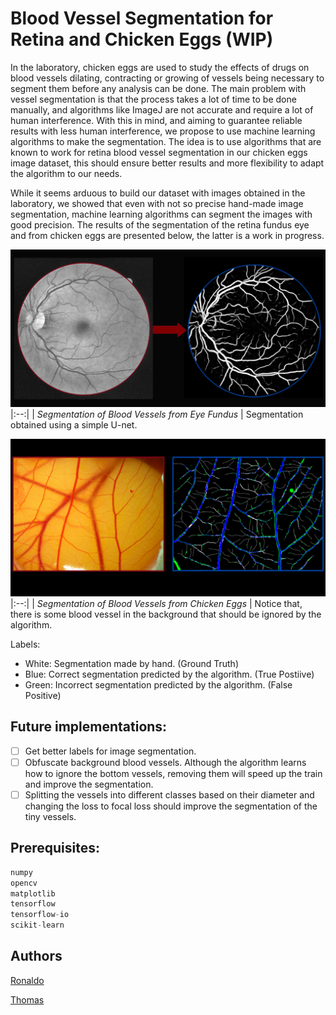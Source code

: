 # Blood Vessel Segmentation for Retina and Chicken Eggs (WIP)

<!-- Cancer cells grow randomly creating more blood vessels to take more nutrients from the body and grow. Some drugs has a interesting behavior of constricting blood vessels and prevent blood from circulate, this drugs can be used to prevent cancer cells to receive nutrients. In the lab, we study this drugs analysing its effects on blood vessels in chicken eggs, where it is necessary to segment all the blood vessel from a image before any analysis can be done. The main problem with vessel segmentation is that the process takes a lot of time to be made manually, and algorithms automatization such as the ImageJ, are not accurate and require a lot of human interference. This project aim to guarante reliable results with less to none human interference in blood vessel segmentation. The ideia is to use algorithms that are already known to work for retina blood vessel segmentation in our chicken eggs image dataset, this will ensure more accurate segmentation than obtained with ImageJ, while given more flexibility to adapt the algorithm to our needs. 
  
Although it seems arduous to build our dataset from scrach, manly because of the need to label all vessels manually, we showed that accurate results are obatined even using only a few images. The results of the segmentation of the retina fundus eye and from chicken eggs are presented below, the latter is a work in progress. -->

In the laboratory, chicken eggs are used to study the effects of drugs on blood vessels dilating, contracting or growing of vessels being necessary to segment them before any analysis can be done. The main problem with vessel segmentation is that the process takes a lot of time to be done manually, and algorithms like ImageJ are not accurate and require a lot of human interference. With this in mind, and aiming to guarantee reliable results with less human interference, we propose to use machine learning algorithms to make the segmentation. The idea is to use algorithms that are known to work for retina blood vessel segmentation in our chicken eggs image dataset, this should ensure better results and more flexibility to adapt the algorithm to our needs.

While it seems arduous to build our dataset with images obtained in the laboratory, we showed that even with not so precise hand-made image segmentation, machine learning algorithms can segment the images with good precision. The results of the segmentation of the retina fundus eye and from chicken eggs are presented below, the latter is a work in progress.


![Retina Blood Vessel Segmentation](images/vessel.png)
|:--:| 
| *Segmentation of Blood Vessels from Eye Fundus* |
Segmentation obtained using a simple U-net.

![Chicken Egg Blood Vessel Segmentation (WIP)](images/vessel-egg.png)
|:--:| 
| *Segmentation of Blood Vessels from Chicken Eggs* |
Notice that, there is some blood vessel in the background that should be ignored by the algorithm.

Labels:
- White: Segmentation made by hand. (Ground Truth)
- Blue: Correct segmentation predicted by the algorithm. (True Postiive)
- Green: Incorrect segmentation predicted by the algorithm. (False Positive)

## Future implementations:

- [ ] Get better labels for image segmentation.
- [ ] Obfuscate background blood vessels. Although the algorithm learns how to ignore the bottom vessels, removing them will speed up the train and improve the segmentation.
- [ ] Splitting the vessels into different classes based on their diameter and changing the loss to focal loss should improve the segmentation of the tiny vessels.

## Prerequisites:

```python
numpy
opencv
matplotlib
tensorflow
tensorflow-io
scikit-learn
```

## Authors
[Ronaldo](https://www.linkedin.com/in/ronaldo-givisiez/)

[Thomas](http://linkedin.com/in/thomas-toshio-inoue-5240241b5)
